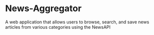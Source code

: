 # News-Aggregator
A web application that allows users to browse, search, and save news articles from various categories using the NewsAPI
